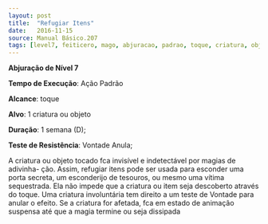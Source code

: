 ```yaml
---
layout: post
title:  "Refugiar Itens"
date:   2016-11-15
source: Manual Básico.207
tags: [level7, feiticero, mago, abjuracao, padrao, toque, criatura, objeto, semana, vontade, anula]
---
```


**Abjuração de Nível 7**

**Tempo de Execução**: Ação Padrão

**Alcance**: toque

**Alvo**: 1 criatura ou objeto

**Duração**: 1 semana (D);

**Teste de Resistência**: Vontade Anula;

A criatura ou objeto tocado fca invisível e indetectável por magias de adivinha-
ção. Assim, refugiar itens pode ser usada para
esconder uma porta secreta, um esconderijo
de tesouros, ou mesmo uma vítima sequestrada. Ela não impede que a criatura ou item
seja descoberto através do toque.
Uma criatura involuntária tem direito
a um teste de Vontade para anular o efeito.
Se a criatura for afetada, fca em estado de
animação suspensa até que a magia termine
ou seja dissipada